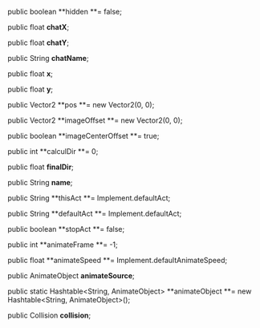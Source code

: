 public boolean **hidden **= false;

public float **chatX**;

public float **chatY**;

public String **chatName**;

public float **x**;

public float **y**;

public Vector2 **pos **= new Vector2\(0, 0\);

public Vector2 **imageOffset **= new Vector2\(0, 0\);

public boolean **imageCenterOffset **= true;

public int **calculDir **= 0;

public float **finalDir**;

public String **name**;

public String **thisAct **= Implement.defaultAct;

public String **defaultAct **= Implement.defaultAct;

public boolean **stopAct **= false;

public int **animateFrame **= -1;

public float **animateSpeed **= Implement.defaultAnimateSpeed;

public AnimateObject **animateSource**;

public static Hashtable&lt;String, AnimateObject&gt; **animateObject **= new Hashtable&lt;String, AnimateObject&gt;\(\);

public Collision **collision**;

